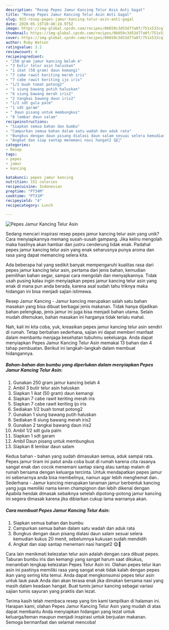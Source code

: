 ```yaml
---
description: "Resep Pepes Jamur Kancing Telur Asin Anti Gagal"
title: "Resep Pepes Jamur Kancing Telur Asin Anti Gagal"
slug: 933-resep-pepes-jamur-kancing-telur-asin-anti-gagal
date: 2020-05-15T10:48:24.975Z
image: https://img-global.cpcdn.com/recipes/06659c3d53d77a0f/751x532cq70/pepes-jamur-kancing-telur-asin-foto-resep-utama.jpg
thumbnail: https://img-global.cpcdn.com/recipes/06659c3d53d77a0f/751x532cq70/pepes-jamur-kancing-telur-asin-foto-resep-utama.jpg
cover: https://img-global.cpcdn.com/recipes/06659c3d53d77a0f/751x532cq70/pepes-jamur-kancing-telur-asin-foto-resep-utama.jpg
author: Ruby Watson
ratingvalue: 3.2
reviewcount: 4
recipeingredient:
- "250 gram jamur kancing belah 4"
- "3 butir telur asin haluskan"
- "1 ikat (50 gram) daun kemangi"
- "7 cabe rawit keriting merah iris"
- "7 cabe rawit keriting ijo iris"
- "1/2 buah tomat potong2"
- "1 siung bawang putih haluskan"
- "6 siung bawang merah iris2"
- "2 tangkai bawang daun iris2"
- "1/2 sdt gula palm"
- "1 sdt garam"
- " Daun pisang untuk membungkus"
- "8 lembar daun salam"
recipeinstructions:
- "Siapkan semua bahan dan bumbu"
- "Campurkan semua bahan dalam satu wadah dan aduk rata"
- "Bungkus dengan daun pisang dialasi daun salam sesuai selera kemudian kukus 20 menit, sebelumnya kukusan sudah mendidih"
- "Angkat dan siap santap menemani nasi hangat2 😋🙏"
categories:
- Resep
tags:
- pepes
- jamur
- kancing

katakunci: pepes jamur kancing 
nutrition: 151 calories
recipecuisine: Indonesian
preptime: "PT34M"
cooktime: "PT31M"
recipeyield: "4"
recipecategory: Lunch

---
```



![Pepes Jamur Kancing Telur Asin](https://img-global.cpcdn.com/recipes/06659c3d53d77a0f/751x532cq70/pepes-jamur-kancing-telur-asin-foto-resep-utama.jpg)

Sedang mencari inspirasi resep pepes jamur kancing telur asin yang unik? Cara menyiapkannya memang susah-susah gampang. Jika keliru mengolah maka hasilnya akan hambar dan justru cenderung tidak enak. Padahal pepes jamur kancing telur asin yang enak seharusnya punya aroma dan rasa yang dapat memancing selera kita.

Ada beberapa hal yang sedikit banyak mempengaruhi kualitas rasa dari pepes jamur kancing telur asin, pertama dari jenis bahan, kemudian pemilihan bahan segar, sampai cara mengolah dan menyajikannya. Tidak usah pusing kalau ingin menyiapkan pepes jamur kancing telur asin yang enak di mana pun anda berada, karena asal sudah tahu triknya maka hidangan ini bisa menjadi sajian istimewa.

Resep Jamur Kancing - Jamur kancing merupakan salah satu bahan masakan yang bisa dibuat berbagai jenis makanan. Tidak hanya dijadikan bahan pelengkap, jenis jamur ini juga bisa menjadi bahan utama. Selain mudah ditemukan, bahan masakan ini harganya tidak terlalu mahal.


Nah, kali ini kita coba, yuk, kreasikan pepes jamur kancing telur asin sendiri di rumah. Tetap berbahan sederhana, sajian ini dapat memberi manfaat dalam membantu menjaga kesehatan tubuhmu sekeluarga. Anda dapat menyiapkan Pepes Jamur Kancing Telur Asin memakai 13 bahan dan 4 tahap pembuatan. Berikut ini langkah-langkah dalam membuat hidangannya.

<!--inarticleads1-->

##### Bahan-bahan dan bumbu yang diperlukan dalam menyiapkan Pepes Jamur Kancing Telur Asin:

1. Gunakan 250 gram jamur kancing belah 4
1. Ambil 3 butir telur asin haluskan
1. Siapkan 1 ikat (50 gram) daun kemangi
1. Siapkan 7 cabe rawit keriting merah iris
1. Siapkan 7 cabe rawit keriting ijo iris
1. Sediakan 1/2 buah tomat potong2
1. Gunakan 1 siung bawang putih haluskan
1. Sediakan 6 siung bawang merah iris2
1. Gunakan 2 tangkai bawang daun iris2
1. Ambil 1/2 sdt gula palm
1. Siapkan 1 sdt garam
1. Ambil  Daun pisang untuk membungkus
1. Siapkan 8 lembar daun salam


Kedua bahan - bahan yang sudah dimasukan semua, aduk sampai rata. Pepes jamur tiram ini patut anda coba buat di rumah karena cita rasanya sangat enak dan cocok menemani santap siang atau santap malam di rumah bersama dengan keluarga tercinta. Untuk mendapatkan pepes jamur ini sebenarnya anda bisa membelinya, namun agar lebih menghemat dan.. Sederhana - Jamur kancing merupakan tanaman jamur berbentuk kancing yang juga memiliki nama keren champignon dan lebih dikenal dengan Apabila hendak dimasak sebaiknya setelah dipotong-potong jamur kancing ini segera dimasak karena jika dibiarkan cukup lama warnanya akan. 

<!--inarticleads2-->

##### Cara membuat Pepes Jamur Kancing Telur Asin:

1. Siapkan semua bahan dan bumbu
1. Campurkan semua bahan dalam satu wadah dan aduk rata
1. Bungkus dengan daun pisang dialasi daun salam sesuai selera kemudian kukus 20 menit, sebelumnya kukusan sudah mendidih
1. Angkat dan siap santap menemani nasi hangat2 😋🙏


Cara lain menikmati kelezatan telur asin adalah dengan cara dibuat pepes. Taburan bumbu iris dan kemangi yang sangat harum saat dikukus, menambah lengkap kelezatan Pepes Telur Asin ini. Olahan pepes telur ikan asin ini pastinya memiliki rasa yang sangat enak tidak kalah dengan pepes ikan yang sering kita temui. Anda dapat mengkonsumsi pepes telur asin untuk lauk pauk Anda dan akan terasa enak jika dimakan bersama nasi yang masih dalam keadaan hangat. Buat tumis jamur kancing sebagai variasi sajian tumis sayuran yang praktis dan lezat. 

Terima kasih telah membaca resep yang tim kami tampilkan di halaman ini. Harapan kami, olahan Pepes Jamur Kancing Telur Asin yang mudah di atas dapat membantu Anda menyiapkan hidangan yang lezat untuk keluarga/teman maupun menjadi inspirasi untuk berjualan makanan. Semoga bermanfaat dan selamat mencoba!

